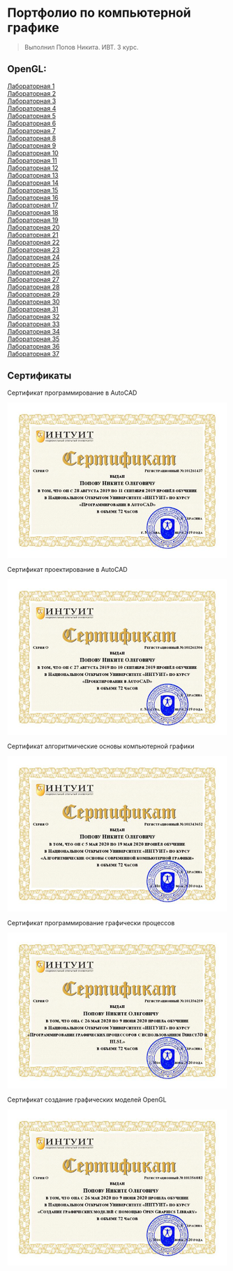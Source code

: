 # Портфолио по компьютерной графике

> Выполнил Попов Никита. ИВТ. 3 курс.

## OpenGL:

[Лабораторная 1](https://github.com/NikitaPO/NikitaPLabs/tree/master/computer_graphics/openGL/PopovNLab1)  
[Лабораторная 2](https://github.com/NikitaPO/NikitaPLabs/tree/master/computer_graphics/openGL/PopovNLab2/)  
[Лабораторная 3](https://github.com/NikitaPO/NikitaPLabs/tree/master/computer_graphics/openGL/PopovNLab3/)  
[Лабораторная 4](https://github.com/NikitaPO/NikitaPLabs/tree/master/computer_graphics/openGL/PopovNLab4/)  
[Лабораторная 5](https://github.com/NikitaPO/NikitaPLabs/tree/master/computer_graphics/openGL/PopovNLab5/)  
[Лабораторная 6](https://github.com/NikitaPO/NikitaPLabs/tree/master/computer_graphics/openGL/PopovNLab6/)  
[Лабораторная 7](https://github.com/NikitaPO/NikitaPLabs/tree/master/computer_graphics/openGL/PopovNLab7/)  
[Лабораторная 8](https://github.com/NikitaPO/NikitaPLabs/tree/master/computer_graphics/openGL/PopovNLab8/)  
[Лабораторная 9](https://github.com/NikitaPO/NikitaPLabs/tree/master/computer_graphics/openGL/PopovNLab9/)  
[Лабораторная 10](https://github.com/NikitaPO/NikitaPLabs/tree/master/computer_graphics/openGL/PopovNLab10/)  
[Лабораторная 11](https://github.com/NikitaPO/NikitaPLabs/tree/master/computer_graphics/openGL/PopovNLab11/)  
[Лабораторная 12](https://github.com/NikitaPO/NikitaPLabs/tree/master/computer_graphics/openGL/PopovNLab12/)  
[Лабораторная 13](https://github.com/NikitaPO/NikitaPLabs/tree/master/computer_graphics/openGL/PopovNLab13/)  
[Лабораторная 14](https://github.com/NikitaPO/NikitaPLabs/tree/master/computer_graphics/openGL/PopovNLab14/)  
[Лабораторная 15](https://github.com/NikitaPO/NikitaPLabs/tree/master/computer_graphics/openGL/PopovNLab15/)  
[Лабораторная 16](https://github.com/NikitaPO/NikitaPLabs/tree/master/computer_graphics/openGL/PopovNLab16/)  
[Лабораторная 17](https://github.com/NikitaPO/NikitaPLabs/tree/master/computer_graphics/openGL/PopovNLab17/)  
[Лабораторная 18](https://github.com/NikitaPO/NikitaPLabs/tree/master/computer_graphics/openGL/PopovNLab18/)  
[Лабораторная 19](https://github.com/NikitaPO/NikitaPLabs/tree/master/computer_graphics/openGL/PopovNLab19/)  
[Лабораторная 20](https://github.com/NikitaPO/NikitaPLabs/tree/master/computer_graphics/openGL/PopovNLab20/)  
[Лабораторная 21](https://github.com/NikitaPO/NikitaPLabs/tree/master/computer_graphics/openGL/PopovNLab21/)  
[Лабораторная 22](https://github.com/NikitaPO/NikitaPLabs/tree/master/computer_graphics/openGL/PopovNLab22/)  
[Лабораторная 23](https://github.com/NikitaPO/NikitaPLabs/tree/master/computer_graphics/openGL/PopovNLab23/)  
[Лабораторная 24](https://github.com/NikitaPO/NikitaPLabs/tree/master/computer_graphics/openGL/PopovNLab24/)  
[Лабораторная 25](https://github.com/NikitaPO/NikitaPLabs/tree/master/computer_graphics/openGL/PopovNLab25/)  
[Лабораторная 26](https://github.com/NikitaPO/NikitaPLabs/tree/master/computer_graphics/openGL/PopovNLab26/)  
[Лабораторная 27](https://github.com/NikitaPO/NikitaPLabs/tree/master/computer_graphics/openGL/PopovNLab27/)  
[Лабораторная 28](https://github.com/NikitaPO/NikitaPLabs/tree/master/computer_graphics/openGL/PopovNLab28/)  
[Лабораторная 29](https://github.com/NikitaPO/NikitaPLabs/tree/master/computer_graphics/openGL/PopovNLab29/)  
[Лабораторная 30](https://github.com/NikitaPO/NikitaPLabs/tree/master/computer_graphics/openGL/PopovNLab30/)  
[Лабораторная 31](https://github.com/NikitaPO/NikitaPLabs/tree/master/computer_graphics/openGL/PopovNLab31/)  
[Лабораторная 32](https://github.com/NikitaPO/NikitaPLabs/tree/master/computer_graphics/openGL/PopovNLab32/)  
[Лабораторная 33](https://github.com/NikitaPO/NikitaPLabs/tree/master/computer_graphics/openGL/PopovNLab33/)  
[Лабораторная 34](https://github.com/NikitaPO/NikitaPLabs/tree/master/computer_graphics/openGL/PopovNLab34/)  
[Лабораторная 35](https://github.com/NikitaPO/NikitaPLabs/tree/master/computer_graphics/openGL/PopovNLab35/)  
[Лабораторная 36](https://github.com/NikitaPO/NikitaPLabs/tree/master/computer_graphics/openGL/PopovNLab36/)  
[Лабораторная 37](https://github.com/NikitaPO/NikitaPLabs/tree/master/computer_graphics/openGL/PopovNLab37/)

## Сертификаты

Сертификат программирование в AutoCAD

![Сертификат программирование в AutoCAD](./certs/img1.jpg)

Сертификат проектирование в AutoCAD

![Сертификат проектирование в AutoCAD](./certs/img2.jpg)

Сертификат алгоритмические основы компьютерной графики

![Сертификат алгоритмические основы компьютерной графики](./certs/img3.jpg)

Сертификат программирование графически процессов

![Сертификат программирование графически процессов](./certs/img4.jpg)

Сертификат создание графических моделей OpenGL

![Сертификат создание графических моделей OpenGL](./certs/img5.jpg)
